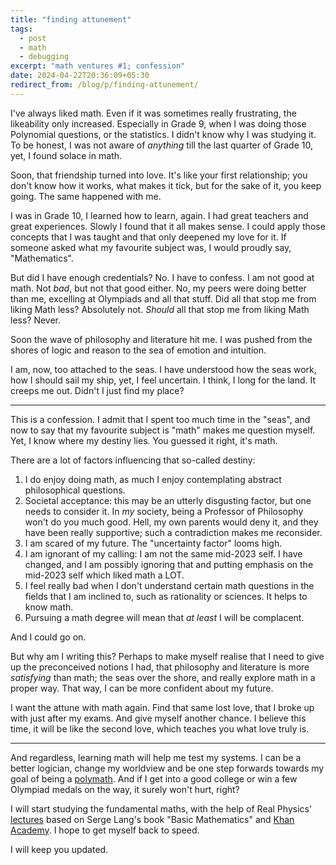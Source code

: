 ```yaml
---
title: "finding attunement" 
tags:
  - post
  - math
  - debugging
excerpt: "math ventures #1; confession"
date: 2024-04-22T20:36:09+05:30
redirect_from: /blog/p/finding-attunement/
---
```

I've always liked math. Even if it was sometimes really frustrating, the likeability only increased. Especially in Grade 9, when I was doing those Polynomial questions, or the statistics. I didn't know why I was studying it. To be honest, I was not aware of *anything* till the last quarter of Grade 10, yet, I found solace in math.

Soon, that friendship turned into love. It's like your first relationship; you don't know how it works, what makes it tick, but for the sake of it, you keep going. The same happened with me. 

I was in Grade 10, I learned how to learn, again. I had great teachers and great experiences. Slowly I found that it all makes sense. I could apply those concepts that I was taught and that only deepened my love for it. If someone asked what my favourite subject was, I would proudly say, "Mathematics".

But did I have enough credentials? No. I have to confess. I am not good at math. Not *bad*, but not that good either. No, my peers were doing better than me, excelling at Olympiads and all that stuff. Did all that stop me from liking Math less? Absolutely not. *Should* all that stop me from liking Math less? Never.

Soon the wave of philosophy and literature hit me. I was pushed from the shores of logic and reason to the sea of emotion and intuition. 

I am, now, too attached to the seas. I have understood how the seas work, how I should sail my ship, yet, I feel uncertain. I think, I long for the land. It creeps me out. Didn't I just find my place?

---
This is a confession.
I admit that I spent too much time in the "seas", and now to say that my favourite subject is "math" makes me question myself. Yet, I know where my destiny lies. You guessed it right, it's math.

There are a lot of factors influencing that so-called destiny:
1. I do enjoy doing math, as much I enjoy contemplating abstract philosophical questions.
2. Societal acceptance: this may be an utterly disgusting factor, but one needs to consider it. In *my* society, being a Professor of Philosophy won't do you much good. Hell, my own parents would deny it, and they have been really supportive; such a contradiction makes me reconsider.
3. I am scared of my future. The "uncertainty factor" looms high. 
4. I am ignorant of my calling: I am not the same mid-2023 self. I have changed, and I am possibly ignoring that and putting emphasis on the mid-2023 self which liked math a LOT.
5. I feel really bad when I don't understand certain math questions in the fields that I am inclined to, such as rationality or sciences. It helps to know math.
6. Pursuing a math degree will mean that *at least* I will be complacent.

 And I could go on. 

But why am I writing this? Perhaps to make myself realise that I need to give up the preconceived notions I had, that philosophy and literature is more *satisfying* than math; the seas over the shore, and really explore math in a proper way. That way, I can be more confident about my future.

I want the attune with math again. Find that same lost love, that I broke up with just after my exams. And give myself another chance. I believe this time, it will be like the second love, which teaches you what love truly is.

---
And regardless, learning math will help me test my systems. I can be a better logician, change my worldview and be one step forwards towards my goal of being a [polymath](https://nibirsan.org/blog/p/another-renaissance). And if I get into a good college or win a few Olympiad medals on the way, it surely won't hurt, right?

I will start studying the fundamental maths, with the help of Real Physics' [lectures](https://youtube.com/playlist?list=PLMcpDl1Pr-viA25VUkHNmcUkWx9usPgyb&si=W4iXHhkpfITEBTtL) based on Serge Lang's book "Basic Mathematics" and [Khan Academy](https://www.khanacademy.org). I hope to get myself back to speed.

I will keep you updated.
